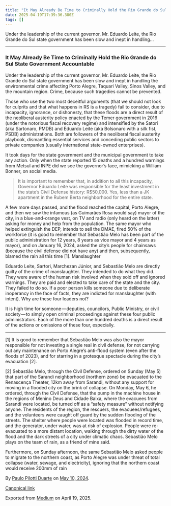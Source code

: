 ```yaml
---
title: "It May Already Be Time to Criminally Hold the Rio Grande do Sul State Government Accountable"
date: 2025-04-19T17:39:36.380Z
tags: []
---
```


Under the leadership of the current governor, Mr. Eduardo Leite, the Rio Grande do Sul state government has been slow and inept in handling…

* * *

### It May Already Be Time to Criminally Hold the Rio Grande do Sul State Government Accountable

Under the leadership of the current governor, Mr. Eduardo Leite, the Rio Grande do Sul state government has been slow and inept in handling the environmental crime affecting Porto Alegre, Taquari Valley, Sinos Valley, and the mountain region. Crime, because such tragedies cannot be prevented.

Those who use the two most deceitful arguments (that we should not look for culprits and that what happens in RS is a tragedy) fail to consider, due to incapacity, ignorance, or dishonesty, that these floods are a direct result of the neoliberal austerity policy enacted by the Temer government in 2016 (under the notorious fiscal recovery regime) and intensified by the Satori (aka Sartonaro, PMDB) and Eduardo Leite (aka Bolsonaro with a silk fist, PSDB) administrations. Both are followers of the neoliberal fiscal austerity playbook, dismantling essential services and conceding public sectors to private companies (usually international state-owned enterprises).

It took days for the state government and the municipal government to take any action. Only when the state reported 15 deaths and a hundred warnings from Metsul and INPE did we see the governor’s face, mimicking a William Bonner, on social media.

> It is important to remember that, in addition to all this incapacity, Governor Eduardo Leite was responsible for the least investment in the state’s Civil Defense history: R$50,000. Yes, less than a JK apartment in the Rubem Berta neighborhood for the entire state.

A few more days passed, and the flood reached the capital, Porto Alegre, and then we saw the infamous (as Guimarães Rosa would say) mayor of the city, in a blue-and-orange vest, on TV and radio (only heard on the latter) asking for money and help from the population. The same mayor who helped extinguish the DEP, intends to sell the DMAE, fired 50% of the workforce (it is good to remember that Sebastião Melo has been part of the public administration for 12 years, 8 years as vice mayor and 4 years as mayor), and on January 16, 2024, asked the city’s people for chainsaws (because the civil defense did not have any) and then, subsequently, blamed the rain all this time \[1\]. Manslaughter

Eduardo Leite, Sartori, Marchezan Júnior, and Sebastião Melo are directly guilty of the crime of manslaughter. They intended to do what they did. They were aware of the human risk involved when they sold off and ignored warnings. They are paid and elected to take care of the state and the city. They failed to do so. If a poor person kills someone due to deliberate inoperancy in the face of facts, they are indicted for manslaughter (with intent). Why are these four leaders not?

It is high time for someone — deputies, councilors, Public Ministry, or civil society — to simply open criminal proceedings against these four public administrators. Each of the more than one hundred deaths is a direct result of the actions or omissions of these four, especially.

* * *

\[1\] It is good to remember that Sebastião Melo was also the mayor responsible for not investing a single real in civil defense, for not carrying out any maintenance on Porto Alegre’s anti-flood system (even after the floods of 2023), and for starring in a grotesque spectacle during the city’s evacuation \[2\].

\[2\] Sebastião Melo, through the Civil Defense, ordered on Sunday (May 5) that part of the Sarandi neighborhood (northern zone) be evacuated to the Renascença Theater, 12km away from Sarandi, without any support for moving in a flooded city on the brink of collapse. On Monday, May 6, he ordered, through the Civil Defense, that the pump in the machine house in the regions of Menino Deus and Cidade Baixa, where the evacuees from Sarandi were located, be turned off as a “safety measure” without notifying anyone. The residents of the region, the rescuers, the evacuees/refugees, and the volunteers were caught off guard by the sudden flooding of the streets. The shelter where people were located was flooded in record time, and the generator, under water, was at risk of explosion. People were re-evacuated to a more distant location, walking through the dirty water of the flood and the dark streets of a city under climatic chaos. Sebastião Melo plays on the team of rain, as a friend of mine said.

Furthermore, on Sunday afternoon, the same Sebastião Melo asked people to migrate to the northern coast, as Porto Alegre was under threat of total collapse (water, sewage, and electricity), ignoring that the northern coast would receive 200mm of rain

By [Paulo Pilotti Duarte](https://medium.com/@paulopilotti) on [May 10, 2024](https://medium.com/p/3e70d2c9eda4).

[Canonical link](https://medium.com/@paulopilotti/it-may-already-be-time-to-criminally-hold-the-rio-grande-do-sul-state-government-accountable-3e70d2c9eda4)

Exported from [Medium](https://medium.com) on April 19, 2025.